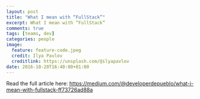 ```yaml
---
layout: post
title: "What I mean with “FullStack”"
excerpt: What I mean with “FullStack”
comments: true
tags: [teams, dev]
categories: people
image:
  feature: feature-code.jpeg
  credit: Ilya Pavlov
  creditlink: https://unsplash.com/@ilyapavlov
date: 2016-10-20T16:40:00+01:00
---
```


Read the full article here: https://medium.com/@developerdepueblo/what-i-mean-with-fullstack-ff73726ad88a